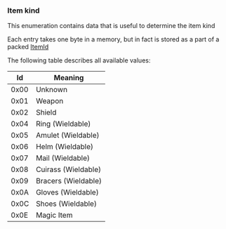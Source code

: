 ### Item kind

This enumeration contains data that is useful to determine the item kind

Each entry takes one byte in a memory, but in fact is stored as a part of a packed [ItemId](../../ALMFormat/ItemIdMeaning.md)

The following table describes all available values:

Id | Meaning
----|---------
 0x00 | Unknown
 0x01 | Weapon
 0x02 | Shield
 0x04 | Ring (Wieldable)
 0x05 | Amulet (Wieldable)
 0x06 | Helm (Wieldable)
 0x07 | Mail (Wieldable)
 0x08 | Cuirass (Wieldable)
 0x09 | Bracers (Wieldable)
 0x0A | Gloves (Wieldable)
 0x0C | Shoes (Wieldable)
 0x0E | Magic Item
